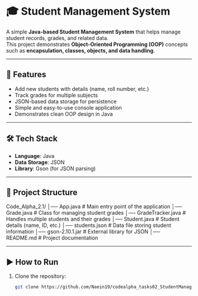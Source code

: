 # 🎓 Student Management System

A simple **Java-based Student Management System** that helps manage student records, grades, and related data.  
This project demonstrates **Object-Oriented Programming (OOP)** concepts such as **encapsulation, classes, objects, and data handling**.

---

## 🚀 Features
- Add new students with details (name, roll number, etc.)
- Track grades for multiple subjects
- JSON-based data storage for persistence
- Simple and easy-to-use console application
- Demonstrates clean OOP design in Java

---

## 🛠️ Tech Stack
- **Language**: Java  
- **Data Storage**: JSON  
- **Library**: Gson (for JSON parsing)

---

## 📂 Project Structure
Code_Alpha_2.1/
│── App.java # Main entry point of the application
│── Grade.java # Class for managing student grades
│── GradeTracker.java # Handles multiple students and their grades
│── Student.java # Student details (name, ID, etc.)
│── students.json # Data file storing student information
│── gson-2.10.1.jar # External library for JSON
│── README.md # Project documentation


---

## ▶️ How to Run
1. Clone the repository:
   ```bash
   git clone https://github.com/Naein19/codealpha_tasks02_StudentManagement_system.git
